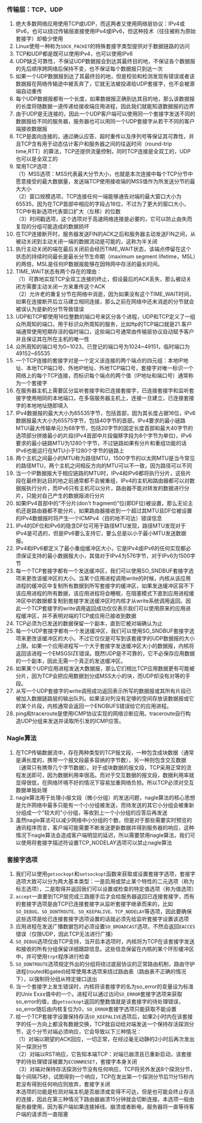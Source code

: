 ### 传输层：TCP、UDP
1. 绝大多数网络应用使用TCP或UDP，而这两者又使用网络层协议：IPv4或IPv6，也可以绕过传输层直接使用IPv4或IPv6，但这种技术（往往被称为原始套接字）却极少使用
2. Linux使用一种称为`SOCK_PACKET`的特殊套接字类型提供对于数据链路的访问
3. TCP和UDP都是既可以使用IPv4，也可以使用IPv6
4. UDP缺乏可靠性，不保证UDP数据报会到达其最终目的地，不保证各个数据报的先后顺序跨网络后保持不变，也不保证每个数据报只到达一次
5. 如果一个UDP数据报到达了其最终目的地，但是校验和检测发现有错误或者该数据报在网络传输途中被丢弃了，它就无法被投递给UDP套接字，也不会被源端自动重传
6. 每个UDP数据报都有一个长度，如果数据报正确到达其目的地，那么该数据报的长度将随数据一道传递给接收端应用进程，因此我们就能知道数据报的边界
7. 由于UDP是无连接的，因此一个UDP客户端可以使用同一个套接字发送不同的数据报给不同的服务器，服务器也可以用同一个UDP套接字从若干不同的客户端接收数据报
8. TCP是面向连接的，通过确认应答、超时重传以及序列号等保证其可靠性，并且TCP含有用于动态估计客户和服务器之间的往返时间（round-trip time,RTT）的算法，TCP还提供流量控制，同时TCP连接是全双工的，UDP也可以是全双工的
9. 常用TCP选项：  
（1）MSS选项：MSS代表最大分节大小，也就是本次连接中每个TCP分节中愿意接受的最大数据量，发送端TCP使用接收端的MSS值作为所发送分节的最大大小  
（2）窗口规模选项，TCP连接任何一端能够通告对端的最大窗口大小为65535，因为在TCP首部中相应的字段占16位，不过为了更大的窗口大小，TCP中有新选项代表窗口扩大（左移）的位数  
（3）时间戳选项，这个选项对于高速网络连接是必要的，它可以防止由失而复现的分组可能造成的数据损坏
10. 在TCP连接断开时，服务器发送FIN的ACK之后和服务器主动发送FIN之间，从被动关闭到主动关闭一端的数据流动是可能的，这称为半关闭
11. 执行主动关闭的端在最后关闭前会经历TIME_WAIT状态，该端点停留在这个状态的持续时间最长是最长分节生命期（maximum segment lifetime，MSL）的两倍，MSL是任何IP数据报能够在因特网中存活的最长时间。
12. TIME_WAIT状态有两个存在的理由：  
（1）可靠地实现TCP全双工连接的终止，假设最后的ACK丢失，那么被动关闭方需要主动关闭一方来重传这个ACK  
（2）允许老的重复分节在网络中消逝，因为如果没有这个TIME_WAIT时间，如果在连接断开后立马建立相同连接，那么之前在网络中还未消逝的分节就会被误认为是新的分节导致错误
13. UDP和TCP都使用16位整数的端口号来区分各个进程，UDP和TCP定义了一组众所周知的端口，用于标识众所周知的服务，比如ftp的TCP端口就是21.客户端通常使用短期存活的临时端口，这些端口号通常由传输层协议自动赋予客户并且保证其在所在主机的唯一性
14. 众所周知的端口号为0~1023，已登记的端口号为1024~49151，临时端口为49152~65535
15. 一个TCP连接的套接字对是一个定义该连接的两个端点的四元组：本地IP地址、本地TCP端口号、外地IP地址、外地TCP端口号，套接字对唯一标识一个网络上的每个TCP连接，而标识每个端点的两个值（IP地址和端口号）通常称为一个套接字
16. 在服务器主机上需要区分监听套接字和已连接套接字，已连接套接字和监听套接字使用相同的本地端口，在多宿服务器主机上，连接一旦建立，已连接套接字的本地地址随即填入
17. IPv4数据报的最大大小为65535字节，包括首部，因为其长度占据16位，IPv6数据报最大大小为65575字节，包括40字节的首部。IPv4要求的最小链路MTU(最大传输单元)为68字节，包括20字节的固定长度首部和最大40字节的选项部分拼接最小的片段(IPv4首部中片段偏移字段为8个字节为单位)，IPv6要求的最小链路MTU为1280个字节，不过链路如果有分片和重组功能的话IPv6也能运行在MTU小于1280个字节的链路上
18. 两个主机之间最小的MTU称为路径MTU，1500字节的以太网MTU是当今常见的路径MTU，两个主机之间相反方向的MTU可以不一致，因为路径可以不同
19. 当一个IP数据报大于相应链路的MTU时，IPv4和IPv6都将执行分片，这些片段在最终到达目的地之前通常都不会被重组，IPv4的主机和路由器都可以对数据报执行分片，而IPv6只有主机可以分片，路由器不能对转发的数据进行分片，只能对自己产生的数据报进行分片
20. 如果IPv4首部中的“不分片(don't fragment)”位(即DF位)被设置，那么无论主机还是路由器都不能分片，如果路由器接收到一个超过其MTU且DF位被设置的IPv4数据报时将产生一个ICMPv4（目的地不可达）错误信息
21. IPv4的DF位和IPv6的隐含DF位可用于路径MTU发现，路径MTU发现对于IPv4是可选的，但是IPv6要么支持它，要么总是以小于最小MTU发送数据报。
22. IPv4和IPv6都定义了最小重组缓冲区大小，它是IPv4或IPv6的任何实现都必须保证支持的最小数据报大小，其值对于IPv4为576字节，对于IPv6为1500字节
23. 每一个TCP套接字都有一个发送缓冲区，我们可以使用SO_SNDBUF套接字选项来更改该缓冲区的大小。当某个应用进程调用write的时候，内核从该应用进程的缓冲区中复制所有数据到所写套接字的缓冲区，如果发送缓冲区容不下该应用进程的所有数据，该应用进程将会睡眠，在阻塞模式下直到应用进程缓冲区中的数据都复制到套接字发送缓冲区时内核才从write系统调用返回。因此一个TCP套接字的write调用返回成功仅仅表示我们可以使用原来的应用进程缓冲区，并不表明对端的TCP或应用已接收到数据
24. TCP必须为已发送的数据保留一个副本，直到它被对端确认为止
25. 每一个UDP套接字都有一个发送缓冲区，我们可以使用SO_SNDBUF套接字选项来更改该缓冲区的大小。不过它仅仅是可写到该套接字的UDP数据报的大小上限。如果一个应用进程写一个大于套接字发送缓冲区大小的数据报，内核将返回该进程一个EMSGSIZE错误。既然UDP是不可靠的，它不必保存应用数据的一个副本，因此无需一个真正的发送缓冲区。
26. 如果某个UDP应用进程发送大数据报，那么它们相比TCP应用数据更有可能被分片，因为TCP会把应用数据划分成MSS大小的块，而UDP却没有对等的手段。
27. 从写一个UDP套接字的write调用成功返回表示所写的数据报或其所有片段已被加入数据链路层的输出队列。如果该对列没有足够的空间存放该数据报或它的某个片段，内核通常会返回一个ENOBUFS错误给它的应用进程。
28. ping和traceroute是使用ICMP协议实现的网络诊断应用。traceroute自行构造UDP分组来发送并读取所引发的ICMP应答。

### Nagle算法
1. 在TCP传输数据流中，存在两种类型的TCP报文段，一种包含成块数据（通常是满长度的，携带一个报文段最多容纳的字节数），另一种则包含交互数据（通常只有携带几个字节数据）。对于成块数据的报文段，TCP采用正常的流程发送即可，因为数据利用率很高。而对于交互数据的报文段，数据利用率就显得很低，在网络环境不好的情况下容易加重网络负担。所以TCP必须对交互数据单独处理
2. nagle算法用于处理小报文段（微小分组）的发送问题，nagle算法的核心思想是允许网络中最多只能有一个小分组被发送，而待发送的其它小分组会被重新分组成一个”较大的”小分组，等收到上一个小分组的应答后再发送
3. 虽然nagle算法可以减少网络中小分组的个数，但是对于那些需要实时预览的通讯程序而言，客户端可能需要不断发送更新数据并得到服务器的响应，这种情况下nagle算法会造成客户端明显的延迟，所以需要禁用nagle算法，我们可以使用将套接字描述符设置TCP_NODELAY选项可以禁止nagle算法

### 套接字选项
1. 我们可以使用`getsockopt`和`setsockopt`函数来获取或设置套接字选项，套接字选项大致可以分为两大基本类型：一是启用或禁止某个特性的二元选项（称为标志选项），二是取得并返回我们可以设置或检查的特定值选项（称为值选项）
2. `accept`一直要到TCP层完成三路握手后才会给服务器返回已连接套接字，而有的套接字选项是由TCP已连接套接字从监听套接字继承而来的，比如`SO_DEBUG、SO_DONTROUTE、SO_KEEPALIVE、TCP_NODELAY`等选项，因此要确保这些选项是给已连接套接字选项设置的话就必须先给监听套接字设置该选项
3. 应用进程在发送广播数据包时必须设置`SO_BROADCAST`选项，不然会返回`EACCES`错误（仅限UDP，因此TCP无法进行广播）
4. `SO_DEBUG`选项仅由TCP支持，当开启本选项时，内核将为TCP在该套接字发送和接收的所有分组保留详细跟踪信息。这些信息保留在内核的某个环形缓冲区中，并可使用`trpt`程序进行检查
5. `SO_DONTROUTE`选项规定外出的分组将绕过底层协议的正常路由机制，路由守护进程(routed和gated)经常使用本选项来绕过路由表（路由表不正确的情况下），以强制将分组从特定接口送出
6. 当一个套接字上发生错误时，内核将该套接字的名为so_error的变量设为标准的Unix Exxx值中的一个。进程可以通过访问`SO_ERROR`套接字选项来获取so_error的值，由`getsockopt`返回的整数值就是该套接字的待处理错误，so_error随后由内核复位为0，`SO_ERROR`套接字选项只能获取不能设置
7. 给一个TCP套接字设置保持存活`SO_KEEPALIVE`选项后，如果2小时内在该套接字的任一方向上都没有数据交换，TCP就自动给对端发送一个保持存活探测分节，这个分节对端必须响应，它会导致以下三种情况：  
（1）对端以期望的ACK回应，一切正常，在经过毫无动静的2小时后再次发出另一探测分节  
（2）对端以RST响应，它告知本端TCP：对端已崩溃且已重新启动，该套接字的待处理错误被置为`ECONNRESET`，套接字本身关闭  
（3）对端对保持存活探测分节没有任何响应，TCP将另外发送8个探测分节，每个间隔75秒，试图得到一个响应，TCP在发出第一个探测分节后11分15秒内若没有得到任何响应则放弃，套接字关闭  
本选项的功能是检测对端主机是否崩溃或变得不可达，但是也可能会终止存活的连接，因此在第三种情况下路由器崩溃15分钟就会切断连接。本选项一般由服务器使用，因为客户端如果连接掉线、崩溃或者断电，服务器将一直等待客户端的请求而一直阻塞